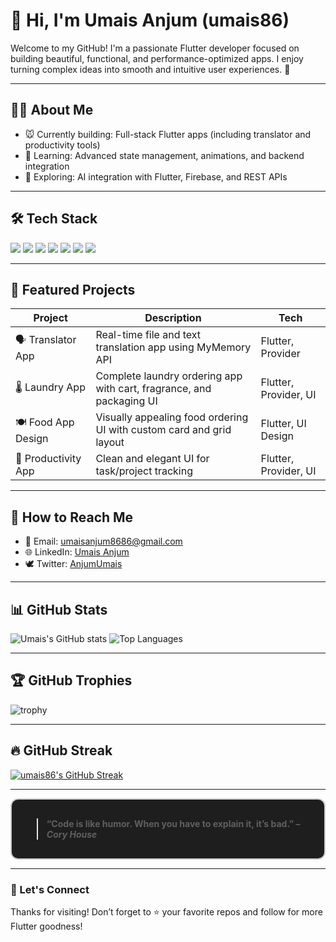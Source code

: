 # 👋 Hi, I'm Umais Anjum (umais86)

Welcome to my GitHub! I'm a passionate Flutter developer focused on building beautiful, functional, and performance-optimized apps. I enjoy turning complex ideas into smooth and intuitive user experiences. 🚀

---

## 👨‍💼 About Me

* 🐭 Currently building: Full-stack Flutter apps (including translator and productivity tools)
* 🌱 Learning: Advanced state management, animations, and backend integration
* 🧠 Exploring: AI integration with Flutter, Firebase, and REST APIs

---

## 🛠️ Tech Stack

<p>
  <img src="https://img.shields.io/badge/Flutter-02569B?style=for-the-badge&logo=flutter&logoColor=white"/>
  <img src="https://img.shields.io/badge/Dart-0175C2?style=for-the-badge&logo=dart&logoColor=white"/>
  <img src="https://img.shields.io/badge/Firebase-FFCA28?style=for-the-badge&logo=firebase&logoColor=black"/>
  <img src="https://img.shields.io/badge/Git-F05032?style=for-the-badge&logo=git&logoColor=white"/>
  <img src="https://img.shields.io/badge/GitHub-181717?style=for-the-badge&logo=github&logoColor=white"/>
  <img src="https://img.shields.io/badge/Provider-0A8F5C?style=for-the-badge&logo=provider&logoColor=white"/>
  <img src="https://img.shields.io/badge/REST%20API-1E90FF?style=for-the-badge"/>
</p>

---

## 💼 Featured Projects

| Project             | Description                                                          | Tech                  |
| ------------------- | -------------------------------------------------------------------- | --------------------- |
| 🗣️ Translator App  | Real-time file and text translation app using MyMemory API           | Flutter, Provider     |
| 🌡️ Laundry App     | Complete laundry ordering app with cart, fragrance, and packaging UI | Flutter, Provider, UI |
| 🍽️ Food App Design | Visually appealing food ordering UI with custom card and grid layout | Flutter, UI Design    |
| 🧠 Productivity App | Clean and elegant UI for task/project tracking                       | Flutter, Provider, UI |

---

## 📢 How to Reach Me

* 📧 Email: [umaisanjum8686@gmail.com](mailto:umaisanjum8686@gmail.com)
* 🌐 LinkedIn: [Umais Anjum](https://www.linkedin.com/in/umais-anjum/)
* 🕊️ Twitter: [AnjumUmais](https://x.com/AnjumUmais)

---

## 📊 GitHub Stats

![Umais's GitHub stats](https://github-readme-stats.vercel.app/api?username=umais86&show_icons=true&theme=radical)
![Top Languages](https://github-readme-stats.vercel.app/api/top-langs/?username=umais86&layout=compact&theme=radical)

---

## 🏆 GitHub Trophies

![trophy](https://github-profile-trophy.vercel.app/?username=umais86&theme=radical)

---

## 🔥 GitHub Streak

<a href="https://git.io/streak-stats">
  <img src="https://streak-stats.demolab.com?user=umais86&theme=radical&hide_border=false" alt="umais86's GitHub Streak"/>
</a>

---

<div style="border: 2px solid #ccc; padding: 16px; border-radius: 12px; background-color: #1e1e1e; color: #fff;">
  <blockquote>
  <b>“Code is like humor. When you have to explain it, it’s bad.” – <i>Cory House</i></b>
  </blockquote>
</div>

---

### 🌟 Let's Connect

Thanks for visiting! Don’t forget to ⭐️ your favorite repos and follow for more Flutter goodness!
